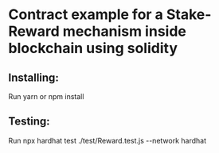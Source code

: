 # Contract example for a Stake-Reward mechanism inside blockchain using solidity

## Installing:

Run yarn or npm install

## Testing:

Run npx hardhat test ./test/Reward.test.js --network hardhat

